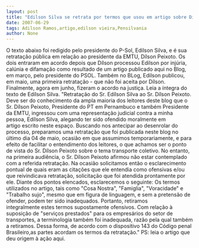 ```yaml
---
layout: post
title: "Edilson Silva se retrata por termos que usou em artigo sobre Dilson Peixoto "
date: 2007-06-29
tags: Adilson Ramos,artigo,edilson vieira,Pensilvania
author: None
---
```

O texto abaixo foi redigido pelo presidente do P-Sol, Edilson Silva, e &eacute; sua retrata&ccedil;&atilde;o p&uacute;blica em rela&ccedil;&atilde;o ao presidente da EMTU, D&iacute;lson Peixoto. Os dois entraram em acordo depois que D&iacute;lson processou Edilson por inj&uacute;ria, cal&uacute;nia e difama&ccedil;&atilde;o como resultado de um artigo publicado aqui no Blog, em mar&ccedil;o, pelo presidente do PSOL.
Tamb&eacute;m no BLog, Edilson publicou, em maio, uma primeira&nbsp;retrata&ccedil;&atilde;o - que n&atilde;o foi aceita por D&iacute;lson. Finalmente, agora em junho, fizeram o acordo na justi&ccedil;a. Leia a &iacute;ntegra do texto de Ed&iacute;lson Silva.
&quot;Retrata&ccedil;&atilde;o do Sr. Ed&iacute;lson Silva ao Sr. D&iacute;lson Peixoto.
Deve ser do conhecimento da ampla maioria dos leitores&nbsp;deste blog que o Sr. D&iacute;lson Peixoto, Presidente do PT em&nbsp;Pernambuco e tamb&eacute;m Presidente da EMTU, ingressou com uma&nbsp;representa&ccedil;&atilde;o judicial contra a minha pessoa, Ed&iacute;lson Silva, alegando ter sido ofendido moralmente em artigo&nbsp;escrito neste espa&ccedil;o.
Buscando nos antecipar ao desenrolar do processo, preparamos&nbsp;uma retrata&ccedil;&atilde;o que foi publicada neste blog no &uacute;ltimo dia&nbsp;04 de maio, ocasi&atilde;o em que assumimos temporariamente, e&nbsp;para efeito de facilitar o entendimento dos leitores, o que&nbsp;achamos ser o ponto de vista do Sr. D&iacute;lson Peixoto sobre o tema transporte coletivo.
No entanto, na primeira audi&ecirc;ncia, o Sr. D&iacute;lson Peixoto&nbsp;afirmou n&atilde;o estar contemplado com a referida retrata&ccedil;&atilde;o. Na&nbsp;ocasi&atilde;o solicitamos ent&atilde;o o esclarecimento pontual de quais&nbsp;eram as cita&ccedil;&otilde;es que ele entendia como ofensivas e/ou que&nbsp;reivindicava retrata&ccedil;&atilde;o, solicita&ccedil;&atilde;o que foi atendida prontamente por ele. 
Diante dos pontos elencados,&nbsp;esclarecemos o seguinte:
Os termos utilizados no artigo, tais como &quot;Cosa Nostra&quot;,&nbsp;&quot;Famiglia&quot;, &quot;Voracidade&quot; e &quot;Trabalho sujo&quot;, mesmo que em&nbsp;figura de linguagem, e sem a pretens&atilde;o de ofender, podem&nbsp;ter sido inadequados.&nbsp;Portanto, retiramos integralmente&nbsp;estes termos supostamente ofensivos. 
Com rela&ccedil;&atilde;o &agrave; suposi&ccedil;&atilde;o de &quot;servi&ccedil;os prestados&quot; para os&nbsp;empres&aacute;rios do setor de transportes, a terminologia tamb&eacute;m&nbsp;foi inadequada, raz&atilde;o pela qual tamb&eacute;m a retiramos.
Dessa forma, de acordo com o dispositivo 143 do C&oacute;digo&nbsp;penal Brasileiro,as partes acordam os termos da retrata&ccedil;&atilde;o.&quot;
PS: leia o artigo que deu origem &agrave; a&ccedil;&atilde;o aqui. 